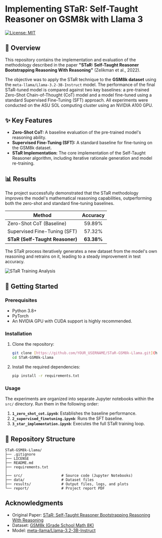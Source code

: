 # Implementing STaR: Self-Taught Reasoner on GSM8k with Llama 3

[![License: MIT](https://img.shields.io/badge/License-MIT-yellow.svg)](https://opensource.org/licenses/MIT)

## 📖 Overview

This repository contains the implementation and evaluation of the methodology described in the paper **"STaR: Self-Taught Reasoner Bootstrapping Reasoning With Reasoning"** (Zelikman et al., 2022).

The objective was to apply the STaR technique to the **GSM8k dataset** using the `meta-llama/Llama-3.2-3B-Instruct` model. The performance of the final STaR-tuned model is compared against two key baselines: a pre-trained Zero-Shot Chain-of-Thought (CoT) model and a model fine-tuned using a standard Supervised Fine-Tuning (SFT) approach. All experiments were conducted on the ASU SOL computing cluster using an NVIDIA A100 GPU.

## ✨ Key Features

* **Zero-Shot CoT:** A baseline evaluation of the pre-trained model's reasoning ability.
* **Supervised Fine-Tuning (SFT):** A standard baseline for fine-tuning on the GSM8k dataset.
* **STaR Implementation:** The core implementation of the Self-Taught Reasoner algorithm, including iterative rationale generation and model re-training.

## 📊 Results

The project successfully demonstrated that the STaR methodology improves the model's mathematical reasoning capabilities, outperforming both the zero-shot and standard fine-tuning baselines.

| Method                          | Accuracy |
| ------------------------------- | :------: |
| Zero-Shot CoT (Baseline)        |  59.89%  |
| Supervised Fine-Tuning (SFT)    |  57.32%  |
| **STaR (Self-Taught Reasoner)** | **63.38%** |

The STaR process iteratively generates a new dataset from the model's own reasoning and retrains on it, leading to a steady improvement in test accuracy.

![STaR Training Analysis](results/star/star_training_analysis.jpg)

## 🚀 Getting Started

### Prerequisites

* Python 3.8+
* PyTorch
* An NVIDIA GPU with CUDA support is highly recommended.

### Installation

1.  Clone the repository:
    ```bash
    git clone [https://github.com/YOUR_USERNAME/STaR-GSM8k-Llama.git](https://github.com/YOUR_USERNAME/STaR-GSM8k-Llama.git)
    cd STaR-GSM8k-Llama
    ```

2.  Install the required dependencies:
    ```bash
    pip install -r requirements.txt
    ```

### Usage

The experiments are organized into separate Jupyter notebooks within the `src/` directory. Run them in the following order:

1.  **`1_zero_shot_cot.ipynb`**: Establishes the baseline performance.
2.  **`2_supervised_finetuning.ipynb`**: Runs the SFT baseline.
3.  **`3_star_implementation.ipynb`**: Executes the full STaR training loop.

## 📁 Repository Structure
```
STaR-GSM8k-Llama/
├── .gitignore
├── LICENSE
├── README.md
├── requirements.txt
│
├── src/                  # Source code (Jupyter Notebooks)
├── data/                 # Dataset files
├── results/              # Output files, logs, and plots
└── report/               # Project report PDF
```
##  Acknowledgments

* Original Paper: [STaR: Self-Taught Reasoner Bootstrapping Reasoning With Reasoning](https://arxiv.org/abs/2203.14465)
* Dataset: [GSM8k (Grade School Math 8K)](https://github.com/openai/grade-school-math)
* Model: [meta-llama/Llama-3.2-3B-Instruct](https://huggingface.co/meta-llama/Llama-3.2-3B-Instruct)

